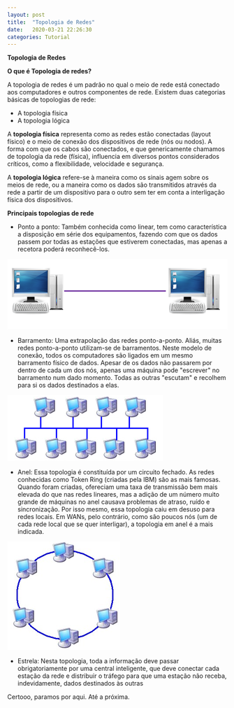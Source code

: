 ```yaml
---
layout: post
title:  "Topologia de Redes"
date:   2020-03-21 22:26:30
categories: Tutorial
---
```


**Topologia de Redes** 

**O que é Topologia de redes?**

A topologia de redes é um padrão no qual o meio de rede está conectado aos computadores e outros componentes de rede.
Existem duas categorias básicas de topologias de rede:

* A topologia física
* A topologia lógica

A **topologia física** representa como as redes estão conectadas (layout físico) e o meio de conexão dos dispositivos de rede (nós ou nodos). A forma com que os cabos são conectados, e que genericamente chamamos de topologia da rede (física), influencia em diversos pontos considerados críticos, como a flexibilidade, velocidade e segurança.

A **topologia lógica** refere-se à maneira como os sinais agem sobre os meios de rede, ou a maneira como os dados são transmitidos através da rede a partir de um dispositivo para o outro sem ter em conta a interligação física dos dispositivos.

**Principais topologias de rede**

* Ponto a ponto: Também conhecida como linear, tem como característica
a disposição em série dos equipamentos, fazendo com que os dados passem
por todas as estações que estiverem conectadas, mas apenas a recetora poderá
reconhecê-los.

![PontoAPonto](https://github.com/hackerocean/hackerocean.github.io/blob/master/_posts/images/topologia-de-redes/ponto-a-ponto.png) 

* Barramento: Uma extrapolação das redes ponto-a-ponto. Aliás, muitas
redes ponto-a-ponto utilizam-se de barramentos. Neste modelo de conexão, todos
os computadores são ligados em um mesmo barramento físico de dados. Apesar
de os dados não passarem por dentro de cada um dos nós, apenas uma
máquina pode "escrever" no barramento num dado momento. Todas as outras
"escutam" e recolhem para si os dados destinados a elas.

![Barramento](https://github.com/hackerocean/hackerocean.github.io/blob/master/_posts/images/topologia-de-redes/barramento.png)

* Anel: Essa topologia é constituída por um circuito fechado. As redes conhecidas como Token Ring (criadas pela IBM) são as mais famosas. Quando foram criadas, ofereciam uma taxa de transmissão bem mais elevada do que nas redes lineares, mas a adição de um número muito grande de máquinas no anel causava problemas de atraso, ruído e sincronização. Por isso mesmo, essa topologia caiu em desuso para redes locais. Em WANs, pelo contrário, como são poucos nós (um de cada rede local que se quer interligar), a topologia em anel é a mais indicada.

![Anel](https://github.com/hackerocean/hackerocean.github.io/blob/master/_posts/images/topologia-de-redes/anel.jpg)
 
* Estrela: Nesta topologia, toda a informação deve passar obrigatoriamente por uma central inteligente, que deve conectar cada estação da rede e distribuir o tráfego para que uma estação não receba, indevidamente, dados destinados às outras





Certooo, paramos por aqui. Até a próxima.
